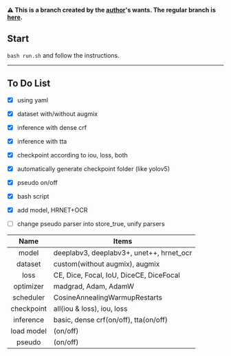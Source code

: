 **:warning: This is a branch created by the [author](https://github.com/lisy0123)'s wants. The regular branch is [here](https://github.com/boostcampaitech2/semantic-segmentation-level2-cv-18/tree/main).**

## Start

`bash run.sh` and follow the instructions.

---

## To Do List

- [x] using yaml
- [x] dataset with/without augmix
- [x] inference with dense crf
- [x] inference with tta
- [x] checkpoint according to iou, loss, both
- [x] automatically generate checkpoint folder (like yolov5)
- [x] pseudo on/off
- [x] bash script
- [x] add model, HRNET+OCR
- [ ] change pseudo parser into store_true, unify parsers



|    Name    | Items                                    |
| :--------: | ---------------------------------------- |
|   model    | deeplabv3, deeplabv3+, unet++, hrnet_ocr |
|  dataset   | custom(without augmix), augmix           |
|    loss    | CE, Dice, Focal, IoU, DiceCE, DiceFocal  |
| optimizer  | madgrad, Adam, AdamW                     |
| scheduler  | CosineAnnealingWarmupRestarts            |
| checkpoint | all(iou & loss), iou, loss               |
| inference  | basic, dense crf(on/off), tta(on/off)    |
| load model | (on/off)                                 |
|   pseudo   | (on/off)                                 |



